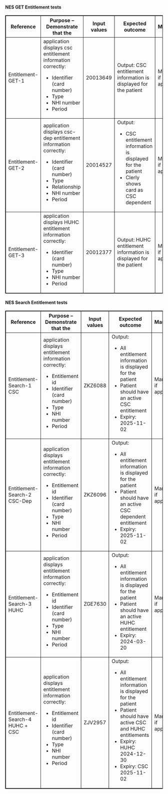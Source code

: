 <h4>NES GET Entitlement tests</h4>
<table>
<style>
table, th, td {
  border: 1px solid black;
  border-collapse: collapse;
}
</style>
<tr><th>Reference</th>
<th>Purpose – Demonstrate that the</th>
<th>Input values</th>
<th>Expected outcome</th>
<th>Mandatory</th></tr>

<tr>
<td>Entitlement-GET-1</td>
<td>application displays csc entitlement information correctly:
<ul>
  <li>Identifier (card number)</li>
  <li>Type</li>
  <li>NHI number</li>
  <li>Period</li>
</ul>
</td>
<td>20013649</td>
<td>Output: CSC entitlement information is displayed for the patient</td>
<td>Mandatory if applicable</td>
</tr>

<tr>
<td>Entitlement-GET-2</td>
<td>application displays csc-dep entitlement information correctly:
<ul>
  <li>Identifier (card number)</li>
  <li>Type</li>
  <li>Relationship</li>
  <li>NHI number</li>
  <li>Period</li>
</ul>
</td>
<td>20014527</td>
<td>Output:
  <ul>
    <li>CSC entitlement information is displayed for the patient</li>
    <li>Clerly shows card as CSC dependent </li>
  </ul>
</td>
<td>Mandatory if applicable</td>
</tr>

<tr>
<td>Entitlement-GET-3</td>
<td>application displays HUHC entitlement information correctly:
<ul>
  <li>Identifier (card number)</li>
  <li>Type</li>
  <li>NHI number</li>
  <li>Period</li>
</ul>
</td>
<td>20012377</td>
<td>Output: HUHC entitlement information is displayed for the patient</td>
<td>Mandatory if applicable</td>
</tr>
</table>

<h4>NES Search Entitlement tests</h4>
<table>
<style>
table, th, td {
  border: 1px solid black;
  border-collapse: collapse;
}
</style>
<tr><th>Reference</th>
<th>Purpose – Demonstrate that the</th>
<th>Input values</th>
<th>Expected outcome</th>
<th>Mandatory</th></tr>

<tr>
<td>Entitlement-Search-1 <br /> CSC</td>
<td>application displays entitlement information correctly:
<ul>
  <li>Entitlement id</li>
  <li>Identifier (card number)</li>
  <li>Type</li>
  <li>NHI number</li>
  <li>Period</li>
</ul>
</td>
<td>ZKZ6088</td>
<td>Output: 
  <ul>
   <li>All entitlement information is displayed for the patient</li>
   <li> Patient should have an active CSC entitlement</li>
   <li>Expiry: 2025-11-02</li>
  </ul>
</td>
<td>Mandatory if applicable</td>
</tr>

<tr>
<td>Entitlement-Search-2 <br /> CSC-Dep</td>
<td>application displays entitlement information correctly:
<ul>
  <li>Entitlement id</li>
  <li>Identifier (card number)</li>
  <li>Type</li>
  <li>NHI number</li>
  <li>Period</li>
</ul>
</td>
<td>ZKZ6096</td>
<td>Output: 
  <ul>
    <li>All entitlement information is displayed for the patient</li>
    <li>Patient should have an active CSC dependent entitlement</li>
    <li>Expiry: 2025-11-02</li>
  </ul>
</td>
<td>Mandatory if applicable</td>
</tr>

<tr>
<td>Entitlement-Search-3 <br /> HUHC</td>
<td>application displays entitlement information correctly:
<ul>
  <li>Entitlement id</li>
  <li>Identifier (card number)</li>
  <li>Type</li>
  <li>NHI number</li>
  <li>Period</li>
</ul>
</td>
<td>ZGE7630</td>
<td>Output: 
  <ul>
    <li>All entitlement information is displayed for the patient</li>
    <li>Patient should have an active HUHC entitlement</li>
    <li>Expiry: 2024-03-20</li>    
  </ul>
</td>
<td>Mandatory if applicable</td>
</tr>

<tr>
<td>Entitlement-Search-4 <br /> HUHC + CSC</td>
<td>application displays entitlement information correctly:
<ul>
  <li>Entitlement id</li>
  <li>Identifier (card number)</li>
  <li>Type</li>
  <li>NHI number</li>
  <li>Period</li>
</ul>
</td>
<td>ZJV2957</td>
<td>Output: 
  <ul>
    <li>All entitlement information is displayed for the patient</li>
    <li>Patient should have active CSC and HUHC entitlements</li>
    <li>Expiry: HUHC 2024-12-30</li>
    <li>Expiry: CSC 2025-11-02</li>
  </ul>
</td>
<td>Mandatory if applicable</td>
</tr>
</table>
